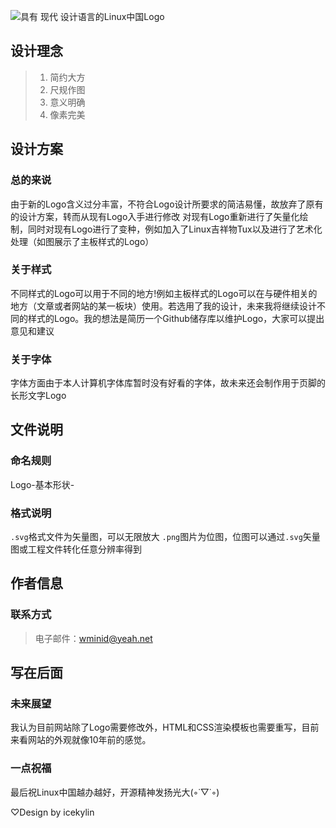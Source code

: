 ![具有 现代 设计语言的Linux中国Logo](https://github.com/ice-kylin/logo/blob/master/icekylin-design/Show/Logo-Show-Title.png)

## 设计理念
> 1. 简约大方
> 2. 尺规作图
> 3. 意义明确
> 4. 像素完美

## 设计方案
### 总的来说
由于新的Logo含义过分丰富，不符合Logo设计所要求的简洁易懂，故放弃了原有的设计方案，转而从现有Logo入手进行修改
对现有Logo重新进行了矢量化绘制，同时对现有Logo进行了变种，例如加入了Linux吉祥物Tux以及进行了艺术化处理（如图展示了主板样式的Logo）
### 关于样式
不同样式的Logo可以用于不同的地方!例如主板样式的Logo可以在与硬件相关的地方（文章或者网站的某一板块）使用。若选用了我的设计，未来我将继续设计不同的样式的Logo。我的想法是简历一个Github储存库以维护Logo，大家可以提出意见和建议
### 关于字体
字体方面由于本人计算机字体库暂时没有好看的字体，故未来还会制作用于页脚的长形文字Logo

## 文件说明
### 命名规则
Logo-基本形状-
### 格式说明
`.svg`格式文件为矢量图，可以无限放大
`.png`图片为位图，位图可以通过`.svg`矢量图或工程文件转化任意分辨率得到

## 作者信息
### 联系方式
> 电子邮件：wminid@yeah.net

## 写在后面
### 未来展望
我认为目前网站除了Logo需要修改外，HTML和CSS渲染模板也需要重写，目前来看网站的外观就像10年前的感觉。
### 一点祝福
最后祝Linux中国越办越好，开源精神发扬光大(◦˙▽˙◦)

♡Design by icekylin

